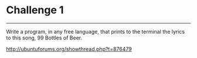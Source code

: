 # Challenge 1
---------

Write a program, in any free language, that prints to the terminal the lyrics to this song, 99 Bottles of Beer.

<a href="http://ubuntuforums.org/showthread.php?t=876479">http://ubuntuforums.org/showthread.php?t=876479</a>
